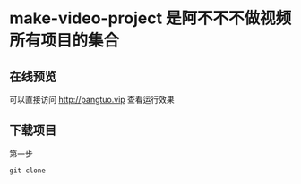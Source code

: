# make-video-project 是阿不不不做视频 所有项目的集合

## 在线预览
可以直接访问 http://pangtuo.vip 查看运行效果

## 下载项目
第一步 
```
git clone 
